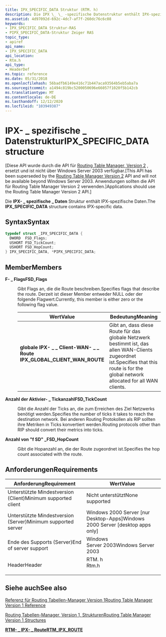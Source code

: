 ```yaml
---
title: IPX_SPECIFIC_DATA Struktur (RTM. h)
description: Die IPX \_ \_ -spezifische Datenstruktur enthält IPX-spezifische Daten.
ms.assetid: 4d97092d-692c-4dc7-af7f-260dc76c6c08
keywords:
- IPX_SPECIFIC_DATA Struktur-RAS
- PIPX_SPECIFIC_DATA-Struktur Zeiger RAS
topic_type:
- apiref
api_name:
- IPX_SPECIFIC_DATA
api_location:
- Rtm.h
api_type:
- HeaderDef
ms.topic: reference
ms.date: 05/31/2018
ms.openlocfilehash: 56badfb6149e416c71b447aca93564b5eb5aba7a
ms.sourcegitcommit: a1494c819bc5200050696e66057f1020f5b142cb
ms.translationtype: MT
ms.contentlocale: de-DE
ms.lasthandoff: 12/12/2020
ms.locfileid: "103949387"
---
```

# <a name="ipx_specific_data-structure"></a><span data-ttu-id="81510-105">IPX- \_ spezifische \_ Datenstruktur</span><span class="sxs-lookup"><span data-stu-id="81510-105">IPX\_SPECIFIC\_DATA structure</span></span>

<span data-ttu-id="81510-106">\[Diese API wurde durch die API für [Routing Table Manager, Version 2](about-routing-table-manager-version-2.md) , ersetzt und ist nicht über Windows Server 2003 verfügbar.</span><span class="sxs-lookup"><span data-stu-id="81510-106">\[This API has been superseded by the [Routing Table Manager Version 2](about-routing-table-manager-version-2.md) API and will not be available beyond Windows Server 2003.</span></span> <span data-ttu-id="81510-107">Anwendungen sollten die API für Routing Table Manager Version 2 verwenden.\]</span><span class="sxs-lookup"><span data-stu-id="81510-107">Applications should use the Routing Table Manager Version 2 API.\]</span></span>

<span data-ttu-id="81510-108">Die **IPX- \_ spezifische \_ Daten** Struktur enthält IPX-spezifische Daten.</span><span class="sxs-lookup"><span data-stu-id="81510-108">The **IPX\_SPECIFIC\_DATA** structure contains IPX-specific data.</span></span>

## <a name="syntax"></a><span data-ttu-id="81510-109">Syntax</span><span class="sxs-lookup"><span data-stu-id="81510-109">Syntax</span></span>


```C++
typedef struct _IPX_SPECIFIC_DATA {
  DWORD  FSD_Flags;
  USHORT FSD_TickCount;
  USHORT FSD_HopCount;
} IPX_SPECIFIC_DATA, *PIPX_SPECIFIC_DATA;
```



## <a name="members"></a><span data-ttu-id="81510-110">Member</span><span class="sxs-lookup"><span data-stu-id="81510-110">Members</span></span>

<dl> <dt>

<span data-ttu-id="81510-111">**F- \_ Flags**</span><span class="sxs-lookup"><span data-stu-id="81510-111">**FSD\_Flags**</span></span>
</dt> <dd>

<span data-ttu-id="81510-112">Gibt Flags an, die die Route beschreiben.</span><span class="sxs-lookup"><span data-stu-id="81510-112">Specifies flags that describe the route.</span></span> <span data-ttu-id="81510-113">Derzeit ist dieser Member entweder NULL oder der folgende Flagwert.</span><span class="sxs-lookup"><span data-stu-id="81510-113">Currently, this member is either zero or the following flag value.</span></span>



| <span data-ttu-id="81510-114">Wert</span><span class="sxs-lookup"><span data-stu-id="81510-114">Value</span></span>                                                                                                                                                                                                      | <span data-ttu-id="81510-115">Bedeutung</span><span class="sxs-lookup"><span data-stu-id="81510-115">Meaning</span></span>                                                                                       |
|------------------------------------------------------------------------------------------------------------------------------------------------------------------------------------------------------------|-----------------------------------------------------------------------------------------------|
| <span id="IPX_GLOBAL_CLIENT_WAN_ROUTE"></span><span id="ipx_global_client_wan_route"></span><dl> <span data-ttu-id="81510-116"><dt>**globale IPX- \_ \_ Client-WAN- \_ \_ Route**</dt></span><span class="sxs-lookup"><span data-stu-id="81510-116"><dt>**IPX\_GLOBAL\_CLIENT\_WAN\_ROUTE**</dt></span></span> </dl> | <span data-ttu-id="81510-117">Gibt an, dass diese Route für das globale Netzwerk bestimmt ist, das allen WAN-Clients zugeordnet ist.</span><span class="sxs-lookup"><span data-stu-id="81510-117">Specifies that this route is for the global network allocated for all WAN clients.</span></span><br/> |



 

</dd> <dt>

<span data-ttu-id="81510-118">**Anzahl der Aktivier- \_ Tickanzahl**</span><span class="sxs-lookup"><span data-stu-id="81510-118">**FSD\_TickCount**</span></span>
</dt> <dd>

<span data-ttu-id="81510-119">Gibt die Anzahl der Ticks an, die zum Erreichen des Ziel Netzwerks benötigt werden.</span><span class="sxs-lookup"><span data-stu-id="81510-119">Specifies the number of ticks it takes to reach the destination network.</span></span> <span data-ttu-id="81510-120">Bei anderen Routing Protokollen als RIP sollten ihre Metriken in Ticks konvertiert werden.</span><span class="sxs-lookup"><span data-stu-id="81510-120">Routing protocols other than RIP should convert their metrics into ticks.</span></span>

</dd> <dt>

<span data-ttu-id="81510-121">**Anzahl von "f SD" \_**</span><span class="sxs-lookup"><span data-stu-id="81510-121">**FSD\_HopCount**</span></span>
</dt> <dd>

<span data-ttu-id="81510-122">Gibt die Hopanzahl an, die der Route zugeordnet ist.</span><span class="sxs-lookup"><span data-stu-id="81510-122">Specifies the hop count associated with the route.</span></span>

</dd> </dl>

## <a name="requirements"></a><span data-ttu-id="81510-123">Anforderungen</span><span class="sxs-lookup"><span data-stu-id="81510-123">Requirements</span></span>



| <span data-ttu-id="81510-124">Anforderung</span><span class="sxs-lookup"><span data-stu-id="81510-124">Requirement</span></span> | <span data-ttu-id="81510-125">Wert</span><span class="sxs-lookup"><span data-stu-id="81510-125">Value</span></span> |
|-------------------------------------|----------------------------------------------------------------------------------|
| <span data-ttu-id="81510-126">Unterstützte Mindestversion (Client)</span><span class="sxs-lookup"><span data-stu-id="81510-126">Minimum supported client</span></span><br/> | <span data-ttu-id="81510-127">Nicht unterstützt</span><span class="sxs-lookup"><span data-stu-id="81510-127">None supported</span></span><br/>                                                        |
| <span data-ttu-id="81510-128">Unterstützte Mindestversion (Server)</span><span class="sxs-lookup"><span data-stu-id="81510-128">Minimum supported server</span></span><br/> | <span data-ttu-id="81510-129">Windows 2000 Server \[nur Desktop-Apps\]</span><span class="sxs-lookup"><span data-stu-id="81510-129">Windows 2000 Server \[desktop apps only\]</span></span><br/>                             |
| <span data-ttu-id="81510-130">Ende des Supports (Server)</span><span class="sxs-lookup"><span data-stu-id="81510-130">End of server support</span></span><br/>    | <span data-ttu-id="81510-131">Windows Server 2003</span><span class="sxs-lookup"><span data-stu-id="81510-131">Windows Server 2003</span></span><br/>                                                   |
| <span data-ttu-id="81510-132">Header</span><span class="sxs-lookup"><span data-stu-id="81510-132">Header</span></span><br/>                   | <dl> <span data-ttu-id="81510-133"><dt>RTM. h</dt></span><span class="sxs-lookup"><span data-stu-id="81510-133"><dt>Rtm.h</dt></span></span> </dl> |



## <a name="see-also"></a><span data-ttu-id="81510-134">Siehe auch</span><span class="sxs-lookup"><span data-stu-id="81510-134">See also</span></span>

<dl> <dt>

[<span data-ttu-id="81510-135">Referenz für Routing Tabellen-Manager Version 1</span><span class="sxs-lookup"><span data-stu-id="81510-135">Routing Table Manager Version 1 Reference</span></span>](routing-table-manager-version-1-reference.md)
</dt> <dt>

[<span data-ttu-id="81510-136">Routing Tabellen-Manager, Version 1, Strukturen</span><span class="sxs-lookup"><span data-stu-id="81510-136">Routing Table Manager Version 1 Structures</span></span>](routing-table-manager-version-1-structures.md)
</dt> <dt>

[<span data-ttu-id="81510-137">**RTM- \_ IPX- \_ Route**</span><span class="sxs-lookup"><span data-stu-id="81510-137">**RTM\_IPX\_ROUTE**</span></span>](rtm-ipx-route.md)
</dt> </dl>

 

 





